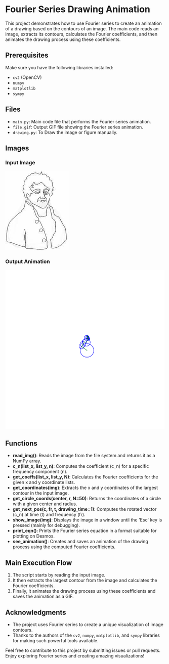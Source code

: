 # Fourier Series Drawing Animation

This project demonstrates how to use Fourier series to create an animation of a drawing based on the contours of an image. The main code reads an image, extracts its contours, calculates the Fourier coefficients, and then animates the drawing process using these coefficients.

## Prerequisites

Make sure you have the following libraries installed:
- `cv2` (OpenCV)
- `numpy`
- `matplotlib`
- `sympy`

## Files

- `main.py`: Main code file that performs the Fourier series animation.
- `file.gif`: Output GIF file showing the Fourier series animation.
- `drawing.py`: To Draw the image or figure manually.


## Images

### Input Image
![Input Image](images/Fourier.jpeg)

### Output Animation
![Output Animation](file.gif)


## Functions

- **read_img()**: Reads the image from the file system and returns it as a NumPy array.
- **c_n(list_x, list_y, n)**: Computes the coefficient \(c_n\) for a specific frequency component \(n\).
- **get_coeffs(list_x, list_y, N)**: Calculates the Fourier coefficients for the given x and y coordinate lists.
- **get_coordinates(img)**: Extracts the x and y coordinates of the largest contour in the input image.
- **get_circle_coords(center, r, N=50)**: Returns the coordinates of a circle with a given center and radius.
- **get_next_pos(c, fr, t, drawing_time=1)**: Computes the rotated vector \(c_n\) at time \(t\) and frequency \(fr\).
- **show_image(img)**: Displays the image in a window until the 'Esc' key is pressed (mainly for debugging).
- **print_eqn()**: Prints the Fourier series equation in a format suitable for plotting on Desmos.
- **see_animation()**: Creates and saves an animation of the drawing process using the computed Fourier coefficients.

## Main Execution Flow

1. The script starts by reading the input image.
2. It then extracts the largest contour from the image and calculates the Fourier coefficients.
3. Finally, it animates the drawing process using these coefficients and saves the animation as a GIF.

## Acknowledgments

- The project uses Fourier series to create a unique visualization of image contours.
- Thanks to the authors of the `cv2`, `numpy`, `matplotlib`, and `sympy` libraries for making such powerful tools available.

Feel free to contribute to this project by submitting issues or pull requests. Enjoy exploring Fourier series and creating amazing visualizations!

